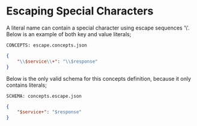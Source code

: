 # Escaping Special Characters

A literal name can contain a special character using escape sequences '\\'.
Below is an example of both key and value literals;

`CONCEPTS: escape.concepts.json`

```json
{
    "\\$service\\+": "\\$response"
}
```

Below is the only valid schema for this concepts definition, because it only
contains literals;

`SCHEMA: concepts.escape.json`

```json
{
    "$service+": "$response"
}
```
